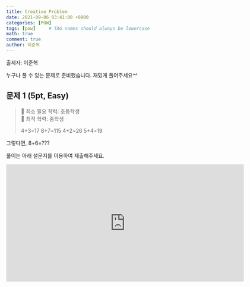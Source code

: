 ```yaml
---
title: Creative Problem
date: 2021-09-06 03:41:00 +0900
categories: [POW]
tags: [pow]     # TAG names should always be lowercase
math: true
comment: true
author: 이준혁
---
```

출제자: 이준혁

누구나 풀 수 있는 문제로 준비했습니다. 재밌게 풀어주세요^^

## 문제 1 (5pt, Easy)

> 📙 최소 필요 학력: 초등학생  
> 📔 최적 학력: 중학생
> 
> 4+3=17
> 8+7=115
> 4+2=26
> 5+4=19

그렇다면, 8+6=??? 


풀이는 아래 설문지를 이용하여 제출해주세요.

<iframe src="https://docs.google.com/forms/d/e/1FAIpQLSfE6yChjbi4lUS4khGkiIEN_Ymqp97xnTX_qNpoGBmQsUHN2Q/viewform?embedded=true" width="640" height="315" frameborder="0" marginheight="0" marginwidth="0">Loading…</iframe>
